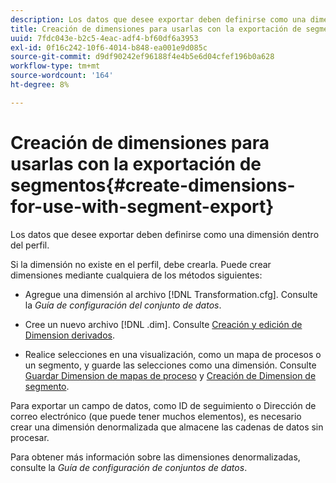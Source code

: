 ```yaml
---
description: Los datos que desee exportar deben definirse como una dimensión dentro del perfil.
title: Creación de dimensiones para usarlas con la exportación de segmentos
uuid: 7fdc043e-b2c5-4eac-adf4-bf60df6a3953
exl-id: 0f16c242-10f6-4014-b848-ea001e9d085c
source-git-commit: d9df90242ef96188f4e4b5e6d04cfef196b0a628
workflow-type: tm+mt
source-wordcount: '164'
ht-degree: 8%

---
```


# Creación de dimensiones para usarlas con la exportación de segmentos{#create-dimensions-for-use-with-segment-export}

Los datos que desee exportar deben definirse como una dimensión dentro del perfil.

Si la dimensión no existe en el perfil, debe crearla. Puede crear dimensiones mediante cualquiera de los métodos siguientes:

* Agregue una dimensión al archivo [!DNL Transformation.cfg]. Consulte la *Guía de configuración del conjunto de datos*.

* Cree un nuevo archivo [!DNL .dim]. Consulte [Creación y edición de Dimension derivados](../../../home/c-get-started/c-admin-intrf/c-prof-mgr/c-dvrd-dim.md#concept-ece3c3ea8cdf4fc796680173993bff93).

* Realice selecciones en una visualización, como un mapa de procesos o un segmento, y guarde las selecciones como una dimensión. Consulte [Guardar Dimension de mapas de proceso](../../../home/c-get-started/c-analysis-vis/c-proc-maps/t-dim-proc-maps.md#task-44d9e555d4a944e6aa81993eef703051) y [Creación de Dimension de segmento](../../../home/c-get-started/c-analysis-vis/c-seg/c-create-seg-dim.md#concept-70b363edcad14185ba8051646ad3d44e).

Para exportar un campo de datos, como ID de seguimiento o Dirección de correo electrónico (que puede tener muchos elementos), es necesario crear una dimensión denormalizada que almacene las cadenas de datos sin procesar.

Para obtener más información sobre las dimensiones denormalizadas, consulte la *Guía de configuración de conjuntos de datos*.
